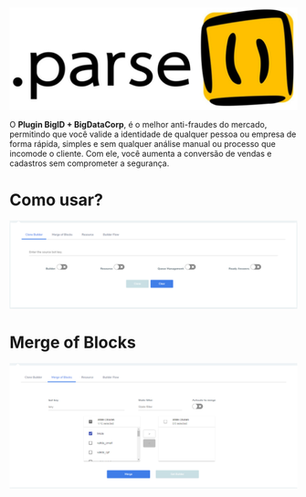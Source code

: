 

![N|Solid](https://raw.githubusercontent.com/Wilkor/img-clonebots/main/logoParseHorizontal.jpeg)


O **Plugin BigID + BigDataCorp**, é o melhor anti-fraudes do mercado, permitindo que você valide a identidade de qualquer pessoa ou empresa de forma rápida, simples e sem qualquer análise manual ou processo que incomode o cliente. Com ele, você aumenta a conversão de vendas e cadastros sem comprometer a segurança.
# Como usar?

![N|Solid](https://raw.githubusercontent.com/Wilkor/img-clonebots/main/clone-builder.png)
 
# Merge of Blocks
 
 
![N|Solid](https://raw.githubusercontent.com/Wilkor/img-clonebots/main/merge-of-blocks.png)

